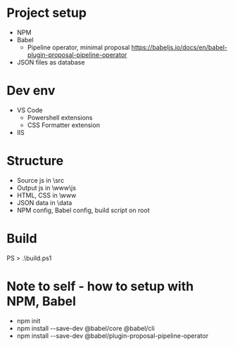 
# Project setup
* NPM
* Babel
    * Pipeline operator, minimal proposal https://babeljs.io/docs/en/babel-plugin-proposal-pipeline-operator
* JSON files as database

# Dev env
* VS Code
    * Powershell extensions
    * CSS Formatter extension
* IIS

# Structure
* Source js in \src
* Output js in \www\js
* HTML, CSS in \www
* JSON data in \data
* NPM config, Babel config, build script on root

# Build
PS > .\build.ps1

# Note to self - how to setup with NPM, Babel
* npm init
* npm install --save-dev @babel/core @babel/cli
* npm install --save-dev @babel/plugin-proposal-pipeline-operator
